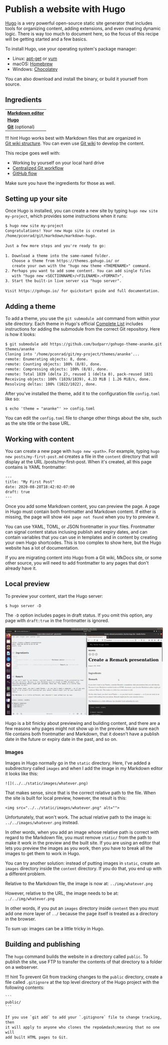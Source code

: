 # Publish a website with Hugo

[Hugo](https://gohugo.io/) is a very powerful open-source static site generator that includes tools for organizing content, adding extensions, and even creating dynamic logic. There is way too much to document here, so the focus of this recipe will be getting started and a few basics.

To install Hugo, use your operating system's package manager:

- Linux: [apt-get](https://help.ubuntu.com/community/AptGet/Howto) or [yum](http://yum.baseurl.org/)
- macOS: [Homebrew](https://brew.sh/)
- Windows: [Chocolatey](https://chocolatey.org/)

You can also download and install the binary, or build it yourself from source.

## Ingredients

<table>
  <tr>
    <td><b><a href="../../tools/tools-editors/">Markdown editor</a></b></td>
  </tr>
  <tr>
    <td><b><a href="../../tools/tools-hugo/">Hugo</a></b></td>
  </tr>
  <tr>
    <td><b><a href="../../tools/tools-git-setup/">Git</a></b> (optional)</td>
  </tr>
</table>

!!! hint
    Hugo works best with Markdown files that are organized in  
    [Git wiki structure](../../tools/tools-publishing#git-wiki-structure).
    You can even use [Git wiki](../recipes-git-wiki/) to develop the content.

This recipe goes well with:

- Working by yourself on your local hard drive
- [Centralized Git workflow](../recipes-centralized-workflow/)
- [GitHub flow](../recipes-gitflow/)

Make sure you have the ingredients for those as well.

## Setting up your site

Once Hugo is installed, you can create a new site by typing `hugo new site my-project`, which provides some instructions when it runs:


```
$ hugo new site my-project
Congratulations! Your new Hugo site is created in /home/pconrad/git/markdown/markdown-hugo.

Just a few more steps and you're ready to go:

1. Download a theme into the same-named folder.
   Choose a theme from https://themes.gohugo.io/ or
   create your own with the "hugo new theme <THEMENAME>" command.
2. Perhaps you want to add some content. You can add single files
   with "hugo new <SECTIONNAME>/<FILENAME>.<FORMAT>".
3. Start the built-in live server via "hugo server".

Visit https://gohugo.io/ for quickstart guide and full documentation.

```

## Adding a theme

To add a theme, you use the `git submodule add` command from within your site directory. Each theme in Hugo's official [Complete List](https://themes.gohugo.io/) includes instructions for adding the submodule from the correct Git repository. Here is how it looks:


```
$ git submodule add https://github.com/budparr/gohugo-theme-ananke.git themes/ananke
Cloning into '/home/pconrad/git/my-project/themes/ananke'...
remote: Enumerating objects: 8, done.
remote: Counting objects: 100% (8/8), done.
remote: Compressing objects: 100% (8/8), done.
remote: Total 1839 (delta 2), reused 1 (delta 0), pack-reused 1831
Receiving objects: 100% (1839/1839), 4.33 MiB | 1.26 MiB/s, done.
Resolving deltas: 100% (1022/1022), done.
```

After you've installed the theme, add it to the configuration file `config.toml` like so:

```
$ echo 'theme = "ananke"' >> config.toml

```

You can edit the `config.toml` file to change other things about the site, such as the site title or the base URL.

## Working with content

You can create a new page with `hugo new <path>`. For example, typing `hugo new posts/my-first-post.md` creates a file in the `content` directory that will display at the URL /posts/my-first-post. When it's created, all this page contains is YAML frontmatter:

```
---
title: "My First Post"
date: 2020-08-28T18:42:02-07:00
draft: true
---
```

Once you add some Markdown content, you can preview the page. A page in Hugo must contain both frontmatter and Markdown content. If either is missing, the page will show `404 page not found` when you try to preview it.

You can use YAML, TOML, or JSON frontmatter in your files. Frontmatter can signal content status inclusing publish and expiry dates, and can contain variables that you can use in templates and in content by creating your own Hugo shortcodes. This is too complex to show here, but the Hugo website has a lot of documentation.

If you are migrating content into Hugo from a Git wiki, MkDocs site, or some other source, you will need to add frontmatter to any pages that don't already have it.

## Local preview

To preview your content, start the Hugo server: 

```
$ hugo server -D
```
The `-D` option includes pages in draft status. If you omit this option, any page with `draft:true` in the frontmatter is ignored.

![](../img/hugo-preview.png)

Hugo is a bit finicky about previewing and building content, and there are a few reasons why pages might not show up in the preview. Make sure each file contains both frontmatter and Markdown, that it doesn't have a publish date in the future or expiry date in the past, and so on.

### Images

Images in Hugo normally go in the `static` directory. Here, I've added a subdirectory called `images` and when I add the image in my Markdown editor it looks like this:

    ![](../../static/images/whatever.png)

That makes sense, since that is the correct relative path to the file. When the site is built for local preview, however, the result is this:

    <img src="../../static/images/whatever.png" alt="">

Unfortunately, that won't work. The actual relative path to the image is: `../../images/whatever.png` instead.

In other words, when you add an image whose relative path is correct with regard to the Markdown file, you must remove `static/` from the path to make it work in the preview and the built site. If you are using an editor that lets you preview the images as you work, then you have to break all the images to get them to work in Hugo.

You can try another solution: instead of putting images in `static`, create an `images` directory inside the `content` directory. If you do that, you end up with a different problem. 

Relative to the Markdown file, the image is now at: `../img/whatever.png`

However, relative to the URL, the image needs to be at: `../../img/whatever.png`

In other words, if you put an `images` directory inside `content` then you must add one more layer of `../` because the page itself is treated as a directory in the browser.

To sum up: images can be a little tricky in Hugo. 

## Building and publishing

The `hugo` command builds the website in a directory called `public`. To publish the site, use FTP to transfer the contents of that directory to a folder on a webserver.

!!! hint
    To prevent Git from tracking changes to the `public` directory, create a file called
    `.gitignore` at the top level directory of the Hugo project with the following
    contents:
    
    ```
    public/
    ```

    If you use `git add` to add your `.gitignore` file to change tracking, then
    it will apply to anyone who clones the repo&mdash;meaning that no one will 
    add built HTML pages to Git.
